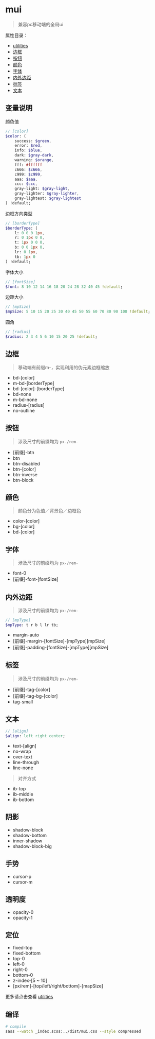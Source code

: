 # mui
> 兼容pc移动端的全局ui

属性目录：

+ [utilities](./src/utilities)
+ [边框](#边框)
+ [按钮](#按钮)
+ [颜色](#颜色)
+ [字体](#字体)
+ [内外边距](#内外边距)
+ [标签](#标签)
+ [文本](#文本)


## 变量说明

颜色值
``` sass
// [color]
$color: (
    success: $green,
    error: $red,
    info: $blue,
    dark: $gray-dark,
    warning: $orange,
    fff: #ffffff
    c666: $c666,
    c999: $c999,
    aaa: $aaa,
    ccc: $ccc,
    gray-light: $gray-light,
    gray-lighter: $gray-lighter,
    gray-lightest: $gray-lightest
) !default;
```

边框方向类型
``` sass
// [borderType]
$borderType: (
    l: 0 0 0 1px,
    r: 0 1px 0 0,
    t: 1px 0 0 0,
    b: 0 0 1px 0,
    lr: 0 1px,
    tb: 1px 0
) !default;
```

字体大小
``` sass
// [fontSize]
$font: 8 10 12 14 16 18 20 24 28 32 40 45 !default;
```

边距大小
``` sass
// [mpSize]
$mpSize: 5 10 15 20 25 30 40 45 50 55 60 70 80 90 100 !default;
```

圆角
```sass
// [radius]
$radius: 2 3 4 5 6 10 15 20 25 !default;
```

## 边框
> 移动端有前缀m-，实现利用的伪元素边框缩放

+ bd-[color]
+ m-bd-[borderType]
+ bd-[color]-[borderType]
+ bd-none
+ m-bd-none
+ radius-[radius]
+ no-outline

## 按钮
> 涉及尺寸的前缀均为 `px-/rem-`

+ [前缀]-btn
+ btn
+ btn-disabled
+ btn-[color]
+ btn-inverse
+ btn-block

## 颜色
> 颜色分为色值／背景色／边框色

+ color-[color]
+ bg-[color]
+ bd-[color]

## 字体
> 涉及尺寸的前缀均为 `px-/rem-`

+ font-0
+ [前缀]-font-[fontSize]

## 内外边距
> 涉及尺寸的前缀均为 `px-/rem-`

```sass
// [mpType]
$mpType: t r b l lr tb;
```

+ margin-auto
+ [前缀]-margin-[fontSize]-[mpType][mpSize]
+ [前缀]-padding-[fontSize]-[mpType][mpSize]


## 标签
> 涉及尺寸的前缀均为 `px-/rem-`

+ [前缀]-tag-[color]
+ [前缀]-tag-bg-[color]
+ tag-small

## 文本
```sass
// [align]
$align: left right center;
```
+ text-[align]
+ no-wrap
+ over-text
+ line-through
+ line-none

> 对齐方式

+ ib-top
+ ib-middle
+ ib-bottom

## 阴影

+ shadow-block
+ shadow-bottom
+ inner-shadow
+ shadow-block-big

## 手势

+ cursor-p
+ cursor-m

## 透明度

+ opacity-0
+ opacity-1

## 定位

+ fixed-top
+ fixed-bottom
+ top-0
+ left-0
+ right-0
+ bottom-0
+ z-index-[5 ~ 10]
+ [px/rem]-[top/left/right/bottom]-[mapSize]

更多请点击查看 [utilities](./src/utilities)

## 编译

``` bash
# compile
sass --watch _index.scss:../dist/mui.css --style compressed
```